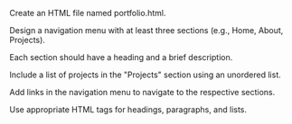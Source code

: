 Create an HTML file named portfolio.html.

Design a navigation menu with at least three sections (e.g., Home, About, Projects).

Each section should have a heading and a brief description.

Include a list of projects in the "Projects" section using an unordered list.

Add links in the navigation menu to navigate to the respective sections.

Use appropriate HTML tags for headings, paragraphs, and lists.

